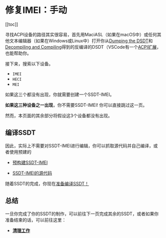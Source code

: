 # 修复IMEI：手动

[[toc]]

寻找ACPI设备的路径其实很容易，首先用MaciASL（如果在macOS中）或任何其他文本编辑器（如果在Windows或Linux中）打开你从[Dumping the DSDT](/Manual/dump.md)和[Decompiling and Compiling](/Manual/compile.md)得到的反编译的DSDT（VSCode有一个[ACPI扩展](https://marketplace.visualstudio.com/items?itemName=Thog.vscode-asl)，也能帮助你。

接下来，搜索以下设备。

* `IMEI`
* `HECI`
* `MEI`

如果这三个都没有出现，你就需要创建一个SSDT-IMEI。

**如果这三种设备之一出现**，你不需要SSDT-IMEI! 你可以直接跳过这一页。

然而，本页面的其余部分将假设这3个设备都没有出现。

## 编译SSDT

因此，实际上不需要对SSDT-IMEI进行编辑，你可以抓取源代码并自己编译，或者使用预建的

* [预构建SSDT-IMEI](https://github.com/dortania/Getting-Started-With-ACPI/blob/master/extra-files/compiled/SSDT-IMEI-S.aml)

* [SSDT-IMEI的源代码](https://github.com/acidanthera/OpenCorePkg/tree/master/Docs/AcpiSamples/Source/SSDT-IMEI.dsl)

随着SSDT的完成，你现在[准备编译SSDT！](/Manual/compile.md)

## 总结

一旦你完成了你的SSDT的制作，可以前往下一页完成其余的SSDT，或者如果你准备结束的话，可以前往这里：

* [**清理工作**](/cleanup.md)
